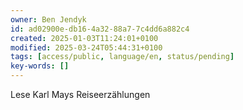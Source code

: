 ```yaml
---
owner: Ben Jendyk
id: ad02900e-db16-4a32-88a7-7c4dd6a882c4
created: 2025-01-03T11:24:01+0100
modified: 2025-03-24T05:44:31+0100
tags: [access/public, language/en, status/pending]
key-words: []
---
```


Lese Karl Mays Reiseerzählungen